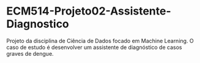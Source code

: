 # ECM514-Projeto02-Assistente-Diagnostico
Projeto da disciplina de Ciência de Dados focado em Machine Learning. O caso de estudo é desenvolver um assistente de diagnóstico de casos graves de dengue.
